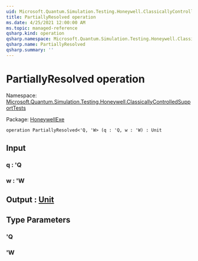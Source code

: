 ```yaml
---
uid: Microsoft.Quantum.Simulation.Testing.Honeywell.ClassicallyControlledSupportTests.PartiallyResolved
title: PartiallyResolved operation
ms.date: 4/25/2021 12:00:00 AM
ms.topic: managed-reference
qsharp.kind: operation
qsharp.namespace: Microsoft.Quantum.Simulation.Testing.Honeywell.ClassicallyControlledSupportTests
qsharp.name: PartiallyResolved
qsharp.summary: ''
---
```


# PartiallyResolved operation

Namespace: [Microsoft.Quantum.Simulation.Testing.Honeywell.ClassicallyControlledSupportTests](xref:Microsoft.Quantum.Simulation.Testing.Honeywell.ClassicallyControlledSupportTests)

Package: [HoneywellExe](https://nuget.org/packages/HoneywellExe)




```qsharp
operation PartiallyResolved<'Q, 'W> (q : 'Q, w : 'W) : Unit
```


## Input

### q : 'Q




### w : 'W





## Output : [Unit](xref:microsoft.quantum.qsharp.valueliterals#unit-literal)



## Type Parameters

### 'Q


### 'W

